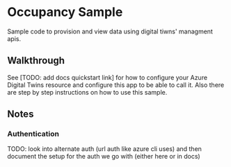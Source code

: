 # Occupancy Sample

Sample code to provision and view data using digital tiwns' managment apis.

## Walkthrough

See [TODO: add docs quickstart link] for how to configure your Azure Digital Twins resource and configure this app to be able to call it.  Also there are step by step instructions on how to use this sample.

## Notes

### Authentication
TODO: look into alternate auth (url auth like azure cli uses) and then document the setup for the auth we go with (either here or in docs)